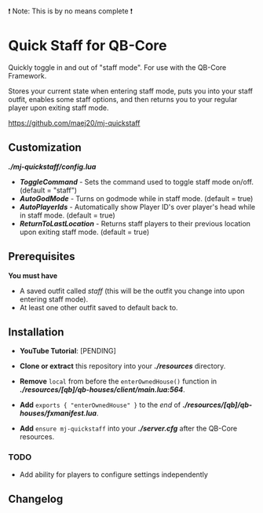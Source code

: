 ❗ Note: This is by no means complete ❗

# Quick Staff for QB-Core

Quickly toggle in and out of "staff mode". For use with the QB-Core Framework.

Stores your current state when entering staff mode, puts you into your staff outfit, enables some staff options, and then returns you to your regular player upon exiting staff mode.

https://github.com/maej20/mj-quickstaff

## Customization

_**./mj-quickstaff/config.lua**_

- **_ToggleCommand_** - Sets the command used to toggle staff mode on/off. (default = "staff")
- **_AutoGodMode_** - Turns on godmode while in staff mode. (default = true)
- **_AutoPlayerIds_** - Automatically show Player ID's over player's head while in staff mode. (default = true)
- **_ReturnToLastLocation_** - Returns staff players to their previous location upon exiting staff mode. (default = true)

## Prerequisites

**You must have**

- A saved outfit called _staff_ (this will be the outfit you change into upon entering staff mode).
- At least one other outfit saved to default back to.

## Installation

- **YouTube Tutorial**: [PENDING]

- **Clone or extract** this repository into your _**./resources**_ directory.

- **Remove** `local` from before the `enterOwnedHouse()` function in _**./resources/[qb]/qb-houses/client/main.lua:564**_.

- **Add** `exports { "enterOwnedHouse" }` to the _end_ of _**./resources/[qb]/qb-houses/fxmanifest.lua**_.

- **Add** `ensure mj-quickstaff` into your _**./server.cfg**_ after the QB-Core resources.

### TODO

- Add ability for players to configure settings independently

## Changelog
